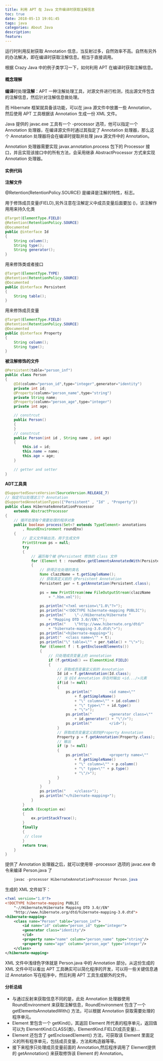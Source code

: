 ```yaml
---
title: 利用 APT 在 Java 文件编译时获取注解信息
toc: true
date: 2018-05-13 19:01:45
tags: java
categories: About Java
description:
feature:
---
```

运行时利用反射获取 Annotation 信息，当反射过多，自然效率不高。自然有另外的办法解决，即在编译时获取注解信息。相当于直接调用。

根据 Crazy Java 中的例子类学习一下，如何利用 APT 在编译时获取注解信息。

#### 概念理解

**编译**时处理**注解**：APT 一种注解处理工具，对源文件进行检测，找出源文件包含的注解信息，然后针对注解信息做处理。

而 Hibernate 框架就具备该功能，可以在 java 源文件中放置一些 Annotation，然后使用 APT 工具根据该 Annotation 生成一份 XML 文件。

Java 提供的 javac.exe 工具有一个 -processor 选项，他可以指定一个 Annotation 处理器，在编译源文件时通过其指定了 Annotation 处理器，那么这个 Annotation 处理器将会在编译时提取并处理 java 源文件中的 Annotation。

Annotation 处理器需要实现 javax.annotation.process 包下的 Processor 接口，并且实现该接口中的所有方法，会采用继承 AbstractProcessor 方式来实现 Annotation 处理器。

#### 实例代码

**注解文件**

@Retention(RetentionPolicy.SOURCE) 是编译是注解的特性，标志。

用于修饰成员变量(FIELD),另外注意在注解定义中成员变量后面要加 ()，该注解作用用来持久化类

``` java
@Target(ElementType.FIELD)
@Retention(RetentionPolicy.SOURCE)
@Documented
public @interface Id
{
	String column();
	String type();
	String generator();
}
```

用来修饰类或者接口

``` java
@Target(ElementType.TYPE)
@Retention(RetentionPolicy.SOURCE)
@Documented
public @interface Persistent
{
	String table();
}
```
用来修饰成员变量

``` java
@Target(ElementType.FIELD)
@Retention(RetentionPolicy.SOURCE)
@Documented
public @interface Property
{
	String column();
	String type();
}
```

**被注解修饰的文件**

``` java
@Persistent(table="person_inf")
public class Person
{
	@Id(column="person_id",type="integer",generator="identity")
	private int id;
	@Property(column="person_name",type="string")
	private String name;
	@Property(column="person_age",type="integer")
	private int age;

	// constrcut
	public Person()
	{
	}
	// constrcut
	public Person(int id , String name , int age)
	{
		this.id = id;
		this.name = name;
		this.age = age;
	}
 
	// getter and setter  
}
```

**ADT工具类**

``` java
@SupportedSourceVersion(SourceVersion.RELEASE_7)
// 指定可以处理这三个 Annotation
@SupportedAnnotationTypes({"Persistent" , "Id" , "Property"})
public class HibernateAnnotationProcessor
	extends AbstractProcessor
{
	// 循环处理每个需要处理的程序对象
	public boolean process(Set<? extends TypeElement> annotations
		, RoundEnvironment roundEnv)
	{
		// 定义文件输出流，用于生成文件
		PrintStream ps = null;
		try
		{
			// 遍历每个被 @Persistent 修饰的 class 文件
			for (Element t : roundEnv.getElementsAnnotatedWith(Persistent.class))
			{
				// 获得正在处理的类名
				Name clazzName = t.getSimpleName();
				// 获取类定义前的 @Persistent Annotation
				Persistent per = t.getAnnotation(Persistent.class);
				
				ps = new PrintStream(new FileOutputStream(clazzName
					+ ".hbm.xml"));
				
				ps.println("<?xml version=\"1.0\"?>");
				ps.println("<!DOCTYPE hibernate-mapping PUBLIC");
				ps.println("	\"-//Hibernate/Hibernate "
					+ "Mapping DTD 3.0//EN\"");
				ps.println("	\"http://www.hibernate.org/dtd/"
					+ "hibernate-mapping-3.0.dtd\">");
				ps.println("<hibernate-mapping>");
				ps.print("	<class name=\"" + t);
				ps.println("\" table=\"" + per.table() + "\">");
				for (Element f : t.getEnclosedElements())
				{
					// 只处理成员变量上的 annotation
					if (f.getKind() == ElementKind.FIELD)   
					{
						// 获取成员变量定义前的 Annotation
						Id id = f.getAnnotation(Id.class);      
						// 当 @Id Annotation 存在时输出 <id.../>元素
						if(id != null)
						{
							ps.println("		<id name=\""
								+ f.getSimpleName()
								+ "\" column=\"" + id.column()
								+ "\" type=\"" + id.type()
								+ "\">");
							ps.println("		<generator class=\""
								+ id.generator() + "\"/>");
							ps.println("		</id>");
						}
						// 获取成员变量定义前的@Property Annotation
						Property p = f.getAnnotation(Property.class);  
						// 输出
						if (p != null)
						{
							ps.println("		<property name=\""
								+ f.getSimpleName()
								+ "\" column=\"" + p.column()
								+ "\" type=\"" + p.type()
								+ "\"/>");
						}
					}
				}
				ps.println("	</class>");
				ps.println("</hibernate-mapping>");
			}
		}
		catch (Exception ex)
		{
			ex.printStackTrace();
		}
		finally
		{
		 // close
		}
		return true;
	}
}
```

提供了 Annotation 处理器之后，就可以使用带 -processor 选项的 javac.exe 命令来编译 Person.java 了

``` java
	javac -processor HibernateAnnotationProcessor Person.java
```

生成的 XML 文件如下：

``` xml
<?xml version="1.0"?>
<!DOCTYPE hibernate-mapping PUBLIC
	"-//Hibernate/Hibernate Mapping DTD 3.0//EN"
	"http://www.hibernate.org/dtd/hibernate-mapping-3.0.dtd">
<hibernate-mapping>
	<class name="Person" table="person_inf">
		<id name="id" column="person_id" type="integer">
		<generator class="identity"/>
		</id>
		<property name="name" column="person_name" type="string"/>
		<property name="age" column="person_age" type="integer"/>
	</class>
</hibernate-mapping>
```


XML 文件中浅绿色字体就是 Person.java 中的 Annotation 部分。从这份生成的 XML 文件中可以看出 APT 工具确实可以简化程序的开发，可以将一些关键信息通过 Annotation 写在程序中，然后利用 APT 工具生成额外的文件。

#### 分析总结

* 与通过反射来获取信息不同的是，此处 Annotation 处理器使用 RoundEnvironment 来获取注解信息，RoundEnvironment 包含了一个 getElementsAnnotatedWith() 方法，可以根据 Annotation 获取需要处理的程序单元。
* Element 里包含一个 getKind()，其返回 Element 所代表的程序单元，返回值可以为 ElementKind.CLASS(类)，ElementKind.FIELD(成员变量)...
* Element 还包含了 getEnclosedElement() 方法，可获取该 Element 里面定义的所有程序单元，包括成员变量，方法和构造器等等。
* 接下来程序只处理成员变量前面的 Annotation,然后程序调用了 Element提供的 getAnnotation() 来获取修饰该 Element 的 Annotation。
